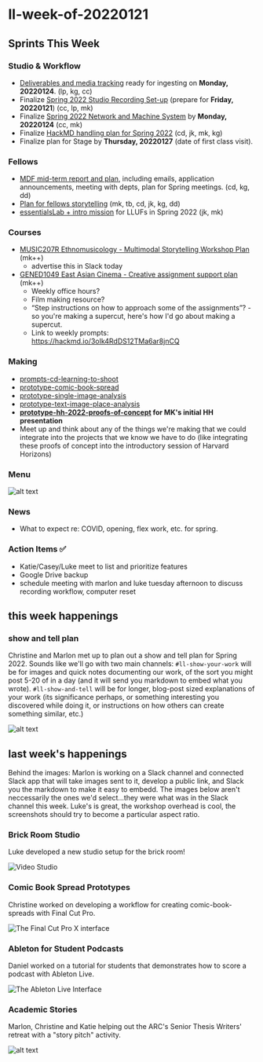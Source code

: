 # ll-week-of-20220121

## Sprints This Week

### Studio & Workflow
* [Deliverables and media tracking](https://hackmd.io/of1_XQW4SFGD3X5HweSKfw?edit) ready for ingesting on **Monday, 20220124**. (lp, kg, cc)
* Finalize [Spring 2022 Studio Recording Set-up](/n7aJz0pqR7GBeg5zKPCXCA) (prepare for **Friday, 20220121**) (cc, lp, mk)
* Finalize [Spring 2022 Network and Machine System](/wUgUZotaRYe-YZmVRRuBBw) by **Monday, 20220124** (cc, mk)
* Finalize [HackMD handling plan for Spring 2022](/SF2ew1_3QQ2bTFhSO0GFGQ) (cd, jk, mk, kg)
* Finalize plan for Stage by **Thursday, 20220127** (date of first class visit).

### Fellows
* [MDF mid-term report and plan](/AnScNLSSRPytynoHNxqmcA), including emails, application announcements, meeting with depts, plan for Spring meetings. (cd, kg, dd)
* [Plan for fellows storytelling](/KTfyPWXhTruk9Qh_yX5Qrg) (mk, tb, cd, jk, kg, dd)
* [essentialsLab + intro mission](/Vk48K7VkQLaB2JnCI6T5jg) for LLUFs in Spring 2022 (jk, mk)

### Courses
* [MUSIC207R Ethnomusicology - Multimodal Storytelling Workshop Plan](/OTFvO0jRSdKIJvOtwFWFEA) (mk++)
    * advertise this in Slack today
* [GENED1049 East Asian Cinema - Creative assignment support plan](/es2lMv0aS7SCTRYdGWKgGA) (mk++)
    * Weekly office hours?
    * Film making resource?
    * “Step instructions on how to approach some of the assignments”? - so you're making a supercut, here's how I'd go about making a supercut.
    * Link to weekly prompts: https://hackmd.io/3oIk4RdDS12TMa6ar8jnCQ

### Making

* [prompts-cd-learning-to-shoot](/KW4Iul68TAuzmOwbRNmFGg)
* [prototype-comic-book-spread](/C7Pa33VMQQa3_CYhuUb9TA)
* [prototype-single-image-analysis](/IuZoE13rSL2De35NuQ7QbA)
* [prototype-text-image-place-analysis](/0pHPKU2nQAKJ3XeCnu7Rww)
* **[prototype-hh-2022-proofs-of-concept](/TvtSwGiEQB-t25yexCcrsQ) for MK's initial HH presentation**
* Meet up and think about any of the things we're making that we could integrate into the projects that we know we have to do (like integrating these proofs of concept into the introductory session of Harvard Horizons)


### Menu

![alt text](https://files.slack.com/files-pri/T0HTW3H0V-F02UFQG5P8A/screen_shot_2022-01-18_at_7.38.02_am.png?pub_secret=8bda9c1d2b)



### News

* What to expect re: COVID, opening, flex work, etc. for spring.


### Action Items ✅ 
* Katie/Casey/Luke meet to list and prioritize features
* Google Drive backup
* schedule meeting with marlon and luke tuesday afternoon to discuss recording workflow, computer reset

## this week happenings

### show and tell plan

Christine and Marlon met up to plan out a show and tell plan for Spring 2022. Sounds like we'll go with two main channels: `#ll-show-your-work` will be for images and quick notes documenting our work, of the sort you might post 5-20 of in a day (and it will send you markdown to embed what you wrote). `#ll-show-and-tell` will be for longer, blog-post sized explanations of your work (its significance perhaps, or something interesting you discovered while doing it, or instructions on how others can create something similar, etc.)

![alt text](https://files.slack.com/files-pri/T0HTW3H0V-F02U42C3S7R/image_from_ios.jpg?pub_secret=dd2da7e54f)





## last week's happenings

Behind the images: Marlon is working on a Slack channel and connected Slack app that will take images sent to it, develop a public link, and Slack you the markdown to make it easy to embedd. The images below aren't neccessarily the ones we'd select...they were what was in the Slack channel this week. Luke's is great, the workshop overhead is cool, the screenshots should try to become a particular aspect ratio. 

### Brick Room Studio

Luke developed a new studio setup for the brick room!

![Video Studio](https://files.slack.com/files-pri/T0HTW3H0V-F02UGSS580Z/brickroom.gh5.7_14mmlumix.jpg?pub_secret=51e5ff11d7)


### Comic Book Spread Prototypes

Christine worked on developing a workflow for creating comic-book-spreads with Final Cut Pro.

![The Final Cut Pro X interface](https://files.slack.com/files-pri/T0HTW3H0V-F02TSNP5VNG/screen_shot_2022-01-12_at_9.50.51_am.png?pub_secret=5bdd65d8a3)



### Ableton for Student Podcasts

Daniel worked on a tutorial for students that demonstrates how to score a podcast with Ableton Live.

![The Ableton Live Interface](https://files.slack.com/files-pri/T0HTW3H0V-F02TZ6GHZNW/screen_shot_2022-01-13_at_3.58.39_pm.png?pub_secret=a11deb404c)

### Academic Stories
Marlon, Christine and Katie helping out the ARC's Senior Thesis Writers' retreat with a "story pitch" activity.

![alt text](https://files.slack.com/files-pri/T0HTW3H0V-F02U1VC376G/mk-thing-20220113-001.jpg?pub_secret=f9c6b9c89f)
